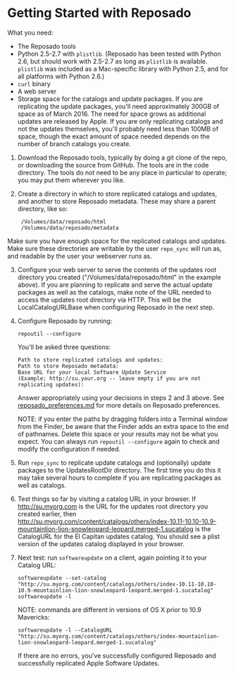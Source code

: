 # Getting Started with Reposado

What you need:

- The Reposado tools
- Python 2.5-2.7 with `plistlib`. (Reposado has been tested with Python 2.6, but should work with 2.5-2.7 as long as `plistlib` is available. `plistlib` was included as a Mac-specific library with Python 2.5, and for all platforms with Python 2.6.)
- `curl` binary
- A web server
- Storage space for the catalogs and update packages. If you are replicating the update packages, you'll need approximately 300GB of space as of March 2016. The need for space grows as additional updates are released by Apple. If you are only replicating catalogs and not the updates themselves, you'll probably need less than 100MB of space, though the exact amount of space needed depends on the number of branch catalogs you create.

1. Download the Reposado tools, typically by doing a git clone of the repo, or downloading the source from GitHub. The tools are in the code directory. The tools do not need to be any place in particular to operate; you may put them wherever you like.

2. Create a directory in which to store replicated catalogs and updates, and another to store Reposado metadata. These may share a parent directory, like so:
	
        /Volumes/data/reposado/html
        /Volumes/data/reposado/metadata

Make sure you have enough space for the replicated catalogs and updates. Make sure these directories are writable by the user `repo_sync` will run as, and readable by the user your webserver runs as.

3. Configure your web server to serve the contents of the updates root directory you created ("/Volumes/data/reposado/html" in the example above). If you are planning to replicate and serve the actual update packages as well as the catalogs, make note of the URL needed to access the updates root directory via HTTP. This will be the LocalCatalogURLBase when configuring Reposado in the next step.

4. Configure Reposado by running:
   
   ```
   repoutil --configure
   ```
   
   You'll be asked three questions:
   
   ```
   Path to store replicated catalogs and updates: 
   Path to store Reposado metadata: 
   Base URL for your local Software Update Service
   (Example: http://su.your.org -- leave empty if you are not replicating updates): 
   ```
   
   Answer appropriately using your decisions in steps 2 and 3 above.
   See [reposado_preferences.md](./reposado_preferences.md) for more details on Reposado preferences.
   
   NOTE: if you enter the paths by dragging folders into a Terminal window from the Finder, be aware that the Finder adds an extra space to the end of pathnames. Delete this space or your results may not be what you expect. You can always run `repoutil --configure` again to check and modify the configuration if needed.

5. Run `repo_sync` to replicate update catalogs and (optionally) update packages to the UpdatesRootDir directory. The first time you do this it may take several hours to complete if you are replicating packages as well as catalogs.

6. Test things so far by visiting a catalog URL in your browser. If http://su.myorg.com is the URL for the updates root directory you created earlier, then http://su.myorg.com/content/catalogs/others/index-10.11-10.10-10.9-mountainlion-lion-snowleopard-leopard.merged-1.sucatalog 
is the CatalogURL for the El Capitan updates catalog. You should see a plist version of the updates catalog displayed in your browser.

7. Next test: run `softwareupdate` on a client, again pointing it to your Catalog URL:
   
   ```
   softwareupdate --set-catalog "http://su.myorg.com/content/catalogs/others/index-10.11-10.10-10.9-mountainlion-lion-snowleopard-leopard.merged-1.sucatalog"
   softwareupdate -l
   ```
   
   NOTE: commands are different in versions of OS X prior to 10.9 Mavericks:
   
   ```
   softwareupdate -l --CatalogURL "http://su.myorg.com/content/catalogs/others/index-mountainlion-lion-snowleopard-leopard.merged-1.sucatalog"
   ```
   
   If there are no errors, you've successfully configured Reposado and successfully replicated Apple Software Updates.
